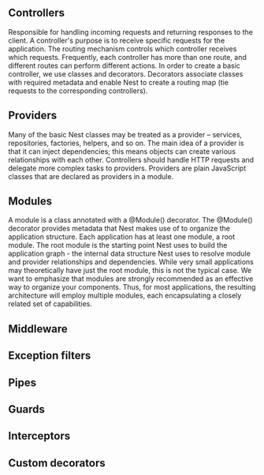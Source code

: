 ## Controllers
Responsible for handling incoming requests and returning responses to the client.
A controller's purpose is to receive specific requests for the application.
The routing mechanism controls which controller receives which requests.
Frequently, each controller has more than one route, and different routes can perform different actions.
In order to create a basic controller, we use classes and decorators.
Decorators associate classes with required metadata and enable Nest to create a routing map (tie requests to the corresponding controllers).

## Providers
Many of the basic Nest classes may be treated as a provider – services, repositories, factories, helpers, and so on.
The main idea of a provider is that it can inject dependencies; this means objects can create various relationships with each other.
Controllers should handle HTTP requests and delegate more complex tasks to providers.
Providers are plain JavaScript classes that are declared as providers in a module.

## Modules
A module is a class annotated with a @Module() decorator. The @Module() decorator provides metadata that Nest makes use of to organize the application structure.
Each application has at least one module, a root module. The root module is the starting point Nest uses to build the application graph - the internal data structure
Nest uses to resolve module and provider relationships and dependencies. While very small applications may theoretically have just the root module, this is not the typical case. We want to emphasize that modules are strongly recommended as an effective way to organize your components.
Thus, for most applications, the resulting architecture will employ multiple modules, each encapsulating a closely related set of capabilities.

## Middleware

## Exception filters

## Pipes

## Guards

## Interceptors

## Custom decorators
